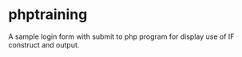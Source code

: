 # phptraining

A sample login form with submit to php program for display use of IF construct and output. 
